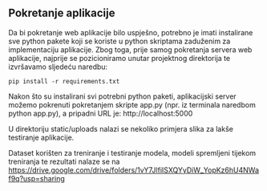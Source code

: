 ## Pokretanje aplikacije

Da bi pokretanje web aplikacije bilo uspješno, potrebno je imati instalirane sve python pakete koji se koriste u python skriptama zaduženim za implementaciju aplikacije. Zbog toga, prije samog pokretanja servera web aplikacije, najprije se pozicioniramo unutar projektnog direktorija te izvršavamo sljedeću naredbu:
    
    pip install -r requirements.txt

Nakon što su instalirani svi potrebni python paketi, aplikacijski server možemo pokrenuti pokretanjem skripte app.py (npr. iz terminala naredbom python app.py), a pripadni URL je: http://localhost:5000

U direktoriju static/uploads nalazi se nekoliko primjera slika za lakše testiranje aplikacije.

Dataset korišten za treniranje i testiranje modela, modeli spremljeni tijekom treniranja te rezultati nalaze se na https://drive.google.com/drive/folders/1vY7JlfiISXQYyDiW_YopKz6hU4NWaf9q?usp=sharing
